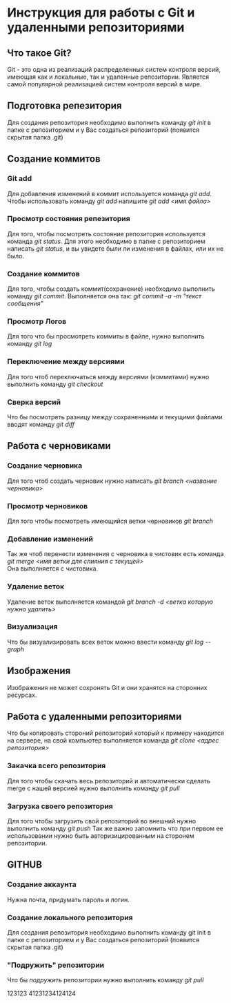 # Инструкция для работы с Git и удаленными репозиториями 

## Что такое Git?
Git - это одна из реализаций распределенных систем контроля версий, имеющая как и локальные, так и удаленные репозитории. Является самой популярной реализацией систем контроля версий в мире.
## Подготовка репезитория 
Для создания репозитория необходимо выполнить команду *git init* в папке с репозиторием и у Вас создаться репозиторий (появится скрытая папка .git)

## Создание коммитов 

### Git add 
Для добавления изменений в коммит используется команда *git add*. Чтобы использовать команду *git add* напишите *git add <имя файла>*

### Просмотр состояния репезитория 
Для того, чтобы посмотреть состояние репозитория используется команда *git status*. Для этого необходимо в папке с репозиторием написать *git status*, и вы увидете были ли изменения в файлах, или их не было.

### Создание коммитов
Для того, чтобы создать коммит(сохранение) необходимо выполнить команду *git commit*. Выполняется она так: *git commit -a -m "текст сообщения"*

### Просмотр Логов
Для того что бы просмотреть коммиты в файле, нужно выполнить команду *git log*

### Переключение между версиями
Для того чтоб переключаться между версиями (коммитами) нужно выполнить команду *git checkout*

### Сверка версий
Что бы посмотреть разницу между сохраненными и текущими файлами вводят команду *git diff*

## Работа с черновиками

### Создание черновика
Для того чтоб создать черновик нужно написать *git branch <название черновика>*

### Просмотр черновиков
Для того чтобы посмотреть имеющийся ветки черновиков *git branch*

### Добавление изменений
Так же чтоб перенести изменения с черновика в чистовик есть команда *git merge <имя ветки для слияния с текущей>*  
Она выполняется с чистовика.

### Удаление веток
Удаление веток выполняется командой *git branch -d <ветка которую нужно удалить>*

### Визуализация
Что бы визуализировать всех веток можно ввести команду *git log --graph*

## Изображения
Изображения не может сохронять Git и они хранятся на сторонних ресурсах.

## Работа с удаленными репозиториями
Что бы копировать стороний репозиторий который к примеру находится на сервере, на свой компьютер выполняется команда *git clone <адрес репозитория>*

### Закачка всего репозитория
Для того чтобы скачать весь репозиторий и автоматически сделать merge с нашей версией нужно выполнить команду *git pull*

###  Загрузка своего репозитория
Для того чтобы загрузить свой репозиторий во внешний нужно выполнить команду *git push* Так же важно запомнить что при первом ее использовании нужно быть авторизицированным на сторонем репозитории.

## GITHUB

### Создание аккаунта
Нужна почта, придумать пароль и логин.

### Создание локального репозитория 
Для создания репозитория необходимо выполнить команду git init в папке с репозиторием и у Вас создаться репозиторий (появится скрытая папка .git)

### "Подружить" репозитории
Что бы *подружить* репозитории нужно выполнить команду *git pull* 

123123
 41231234124124